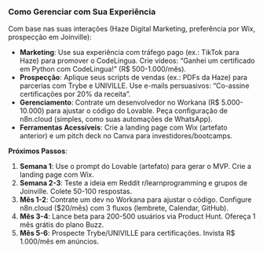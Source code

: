 ### Como Gerenciar com Sua Experiência

Com base nas suas interações (Haze Digital Marketing, preferência por Wix, prospecção em Joinville):

- **Marketing**: Use sua experiência com tráfego pago (ex.: TikTok para Haze) para promover o CodeLingua. Crie vídeos: “Ganhei um certificado em Python com CodeLingua!” (R$ 500-1.000/mês).
- **Prospecção**: Aplique seus scripts de vendas (ex.: PDFs da Haze) para parcerias com Trybe e UNIVILLE. Use e-mails persuasivos: “Co-assine certificações por 20% da receita”.
- **Gerenciamento**: Contrate um desenvolvedor no Workana (R$ 5.000-10.000) para ajustar o código do Lovable. Peça configuração de n8n.cloud (simples, como suas automações de WhatsApp).
- **Ferramentas Acessíveis**: Crie a landing page com Wix (artefato anterior) e um pitch deck no Canva para investidores/bootcamps.

**Próximos Passos**:

1. **Semana 1**: Use o prompt do Lovable (artefato) para gerar o MVP. Crie a landing page com Wix.
2. **Semana 2-3**: Teste a ideia em Reddit r/learnprogramming e grupos de Joinville. Colete 50-100 respostas.
3. **Mês 1-2**: Contrate um dev no Workana para ajustar o código. Configure n8n.cloud ($20/mês) com 3 fluxos (lembrete, Calendar, GitHub).
4. **Mês 3-4**: Lance beta para 200-500 usuários via Product Hunt. Ofereça 1 mês grátis do plano Buzz.
5. **Mês 5-6**: Prospecte Trybe/UNIVILLE para certificações. Invista R$ 1.000/mês em anúncios.